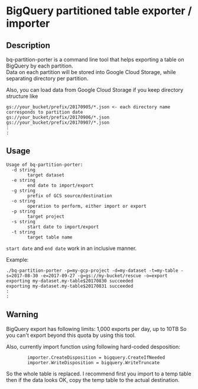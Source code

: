 # BigQuery partitioned table exporter / importer

## Description

bq-partition-porter is a command line tool that helps exporting a table on BigQuery by each partition.  
Data on each partition will be stored into Google Cloud Storage, while separating directory per partition.

Also, you can load data from Google Cloud Storage if you keep directory structure like
```
gs://your_bucket/prefix/20170905/*.json <- each directory name corresponds to partition date
gs://your_bucket/prefix/20170906/*.json
gs://your_bucket/prefix/20170907/*.json
:
:
```

## Usage
```
Usage of bq-partition-porter:
  -d string
    	target dataset
  -e string
    	end date to import/export
  -g string
    	prefix of GCS source/destination
  -o string
    	operation to perform, either import or export
  -p string
    	target project
  -s string
    	start date to import/export
  -t string
    	target table name
```

`start date` and `end date` work in an inclusive manner.

Example:
```
./bq-partition-porter -p=my-gcp-project -d=my-dataset -t=my-table -s=2017-08-30 -e=2017-09-27 -g=gs://my-bucket/rescue -o=export
exporting my-dataset.my-table$20170830 succeeded
exporting my-dataset.my-table$20170831 succeeded
:
:
```

## Warning

BigQuery export has following limits: 1,000 exports per day, up to 10TB
So you can't export beyond this quota by using this tool.

Also, currently import function using following hard-coded desposition:
```
		importer.CreateDisposition = bigquery.CreateIfNeeded
		importer.WriteDisposition = bigquery.WriteTruncate
```

So the whole table is replaced. I recommend first you import to a temp table then
if the data looks OK, copy the temp table to the actual destination.